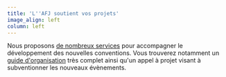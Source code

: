 ```yaml
---
title: 'L''AFJ soutient vos projets'
image_align: left
column: left
---
```


Nous proposons [de nombreux services](/nos-services) pour accompagner le développement des nouvelles conventions. Vous trouverez notamment un [guide d'organisation](/les-conventions/organiser-une-convention) très complet ainsi qu'un appel à projet visant à subventionner les nouveaux évènements.
